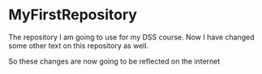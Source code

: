 # MyFirstRepository
The repository I am going to use for my DSS course.  Now I have changed some other text on this repository as well.

So these changes are now going to be reflected on the internet
